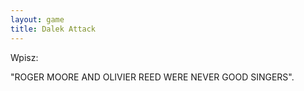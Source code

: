 ```yaml
---
layout: game
title: Dalek Attack
---
```


Wpisz:

"ROGER MOORE AND OLIVIER REED WERE NEVER GOOD 
SINGERS".

